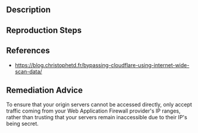 ## Description


## Reproduction Steps


## References

- https://blog.christophetd.fr/bypassing-cloudflare-using-internet-wide-scan-data/


## Remediation Advice

To ensure that your origin servers cannot be accessed directly, only accept traffic coming from your Web Application Firewall provider's IP ranges, rather than trusting that your servers remain inaccessible due to their IP's being secret.

